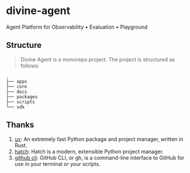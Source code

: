 # divine-agent

Agent Platform for Observability • Evaluation • Playground

## Structure

> Divine Agent is a monorepo project. The project is structured as follows:

```plaintext
.
├── apps
├── core
├── docs
├── packages
├── scripts
└── sdk
```

## Thanks

1. [uv](https://github.com/astral-sh/uv): An extremely fast Python package and project manager, written in Rust.
2. [hatch](https://github.com/pypa/hatch): Hatch is a modern, extensible Python project manager.
3. [github cli](https://cli.github.com/manual): GitHub CLI, or gh, is a command-line interface to GitHub for use in your terminal or your scripts.

